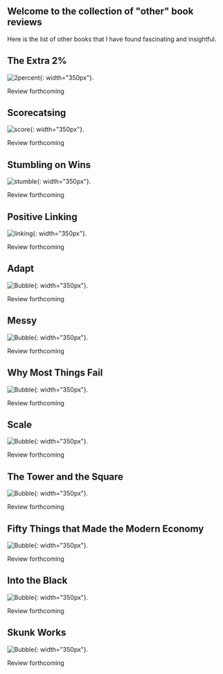 ## Welcome to the collection of "other" book reviews 

Here is the list of other books that I have found fascinating and insightful.

## The Extra 2%
![2percent](websiteimages/Extra2.jpg){: width="350px"}.

Review forthcoming

## Scorecatsing
![score](websiteimages/score.jpg){: width="350px"}.

Review forthcoming

## Stumbling on Wins
![stumble](websiteimages/stumbling.jpg){: width="350px"}.

Review forthcoming

## Positive Linking
![linking](websiteimages/positive.jpg){: width="350px"}.

Review forthcoming

## Adapt
![Bubble](websiteimages/adapt.jpg){: width="350px"}.

Review forthcoming

## Messy
![Bubble](websiteimages/Messy.jpg){: width="350px"}.

Review forthcoming

## Why Most Things Fail
![Bubble](websiteimages/fail.jpg){: width="350px"}.

Review forthcoming

## Scale
![Bubble](websiteimages/scale.jpg){: width="350px"}.

Review forthcoming

## The Tower and the Square
![Bubble](websiteimages/tower.jpg){: width="350px"}.

Review forthcoming

## Fifty Things that Made the Modern Economy
![Bubble](websiteimages/tower.jpg){: width="350px"}.

Review forthcoming

## Into the Black
![Bubble](websiteimages/Intotheblack.jpg){: width="350px"}.

Review forthcoming

## Skunk Works
![Bubble](websiteimages/skunk.jpg){: width="350px"}.

Review forthcoming
